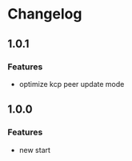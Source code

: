 # Changelog

## 1.0.1
### Features
* optimize kcp peer update mode

## 1.0.0
### Features  
* new start
